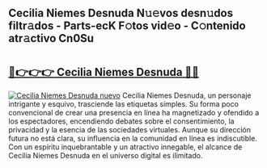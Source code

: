 ## Cecilia Niemes Desnuda N𝚞𝚎vos desn𝚞dos filtr𝚊dos - Parts-ecK F𝚘tos vid𝚎o - C𝚘ntenido atr𝚊ctivo Cn0Su

# <h2><a href="http://mbcfk8.tromn.icu/?c=Cecilia+Niemes+Desnuda">🔗👉👉👉 Cecilia Niemes Desnuda 🔗🔗</a></h2>

[![Cecilia Niemes Desnuda nuevo](https://i.imgur.com/pEAQMta.gif)](http://mbcfk8.tromn.icu/?c=Cecilia+Niemes+Desnuda)
Cecilia Niemes Desnuda, un personaje intrigante y esquivo, trasciende las etiquetas simples. Su forma poco convencional de crear una presencia en línea ha magnetizado y ofendido a los espectadores, encendiendo debates sobre el consentimiento, la privacidad y la esencia de las sociedades virtuales. Aunque su dirección futura no está clara, su influencia en la comunidad en línea es indiscutible. Con un espíritu inquebrantable y un atractivo innegable, el alcance de Cecilia Niemes Desnuda en el universo digital es ilimitado.
